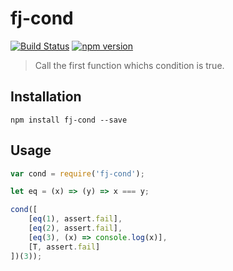 # fj-cond

[![Build Status](https://travis-ci.org/fp-js/fj-cond.svg)](https://travis-ci.org/fp-js/fj-cond) [![npm version](https://badge.fury.io/js/fj-cond.svg)](http://badge.fury.io/js/fj-cond)
> Call the first function whichs condition is true.

## Installation

`npm install fj-cond --save`

## Usage

```js
var cond = require('fj-cond');

let eq = (x) => (y) => x === y;

cond([
    [eq(1), assert.fail],
    [eq(2), assert.fail],
    [eq(3), (x) => console.log(x)],
    [T, assert.fail]
])(3));
```

